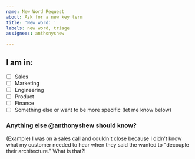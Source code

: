 ```yaml
---
name: New Word Request
about: Ask for a new key term
title: 'New word: '
labels: new word, triage
assignees: anthonyshew

---
```


## I am in:
- [ ] Sales
- [ ] Marketing
- [ ] Engineering
- [ ] Product
- [ ] Finance
- [ ] Something else or want to be more specific (let me know below)

### Anything else @anthonyshew should know?

(Example) I was on a sales call and couldn't close because I didn't know what my customer needed to hear when they said the wanted to "decouple their architecture." What is that?!
